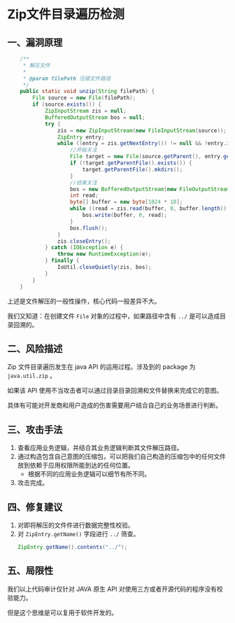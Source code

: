 # Zip文件目录遍历检测

## 一、漏洞原理
```java
    /**
     * 解压文件
     *
     * @param filePath 压缩文件路径
     */
    public static void unzip(String filePath) {
        File source = new File(filePath);
        if (source.exists()) {
            ZipInputStream zis = null;
            BufferedOutputStream bos = null;
            try {
                zis = new ZipInputStream(new FileInputStream(source));
                ZipEntry entry;
                while ((entry = zis.getNextEntry()) != null && !entry.isDirectory()) {
                    //开始关注
                    File target = new File(source.getParent(), entry.getName());
                    if (!target.getParentFile().exists()) {
                        target.getParentFile().mkdirs();
                    }
                    //结束关注
                    bos = new BufferedOutputStream(new FileOutputStream(target));
                    int read;
                    byte[] buffer = new byte[1024 * 10];
                    while ((read = zis.read(buffer, 0, buffer.length)) != -1) {
                        bos.write(buffer, 0, read);
                    }
                    bos.flush();
                }
                zis.closeEntry();
            } catch (IOException e) {
                throw new RuntimeException(e);
            } finally {
                IoUtil.closeQuietly(zis, bos);
            }
        }
    }
```
上述是文件解压的一般性操作，核心代码一般差异不大。

我们又知道：在创建文件 `File` 对象的过程中，如果路径中含有 `../` 是可以造成目录回溯的。



## 二、风险描述
Zip 文件目录遍历发生在 java API 的运用过程。涉及到的 package 为 `java.util.zip` 。

如果该 API 使用不当攻击者可以通过目录目录回溯和文件替换来完成它的意图。

具体有可能对开发商和用户造成的伤害需要用户结合自己的业务场景进行判断。

## 三、攻击手法
1. 查看应用业务逻辑，并结合其业务逻辑判断其文件解压路径。
2. 通过构造包含自己意图的压缩包，可以把我们自己构造的压缩包中的任何文件放到依赖于应用权限所能到达的任何位置。
    - 根据不同的应用业务逻辑可以细节有所不同。
3. 攻击完成。

## 四、修复建议
1. 对即将解压的文件件进行数据完整性校验。
2. 对 `ZipEntry.getName()` 字段进行 `../` 筛查。
    ```java
    ZipEntry.getName().contents("../");
    ```

## 五、局限性
我们以上代码审计仅针对 JAVA 原生 API 对使用三方或者开源代码的程序没有校验能力。

但是这个思维是可以复用于软件开发的。